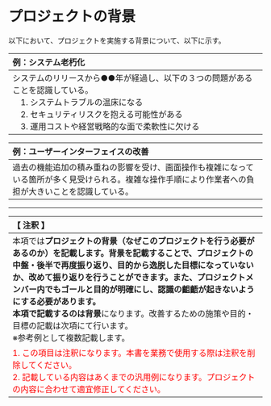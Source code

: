 # プロジェクトの背景
以下において、プロジェクトを実施する背景について、以下に示す。

|例：システム老朽化|
|:---|
|システムのリリースから●●年が経過し、以下の３つの問題があることを認識している。<br>　1. システムトラブルの温床になる<br>　2. セキュリティリスクを抱える可能性がある<br>　3. 運用コストや経営戦略的な面で柔軟性に欠ける|

|例：ユーザーインターフェイスの改善|
|:---|
|過去の機能追加の積み重ねの影響を受け、画面操作も複雑になっている箇所が多く見受けられる。複雑な操作手順により作業者への負担が大きいことを認識している。|

---

|【 注釈 】|
|:---|
|本項では**プロジェクトの背景（なぜこのプロジェクトを行う必要があるのか）**を記載します。背景を記載することで、プロジェクトの中盤・後半で再度振り返り、目的から逸脱した目標になっていないか、改めて振り返りを行うことができます。また、プロジェクトメンバー内でもゴールと目的が明確にし、認識の齟齬が起きないようにする必要があります。<br>本項で記載するのは**背景**になります。改善するための施策や目的・目標の記載は次項にて行います。<br>※参考例として複数記載します。|
|<span style='color:#f00'>1. この項目は注釈になります。本書を業務で使用する際は注釈を削除してください。<br>2. 記載している内容はあくまでの汎用例になります。プロジェクトの内容に合わせて適宜修正してください。</span>|